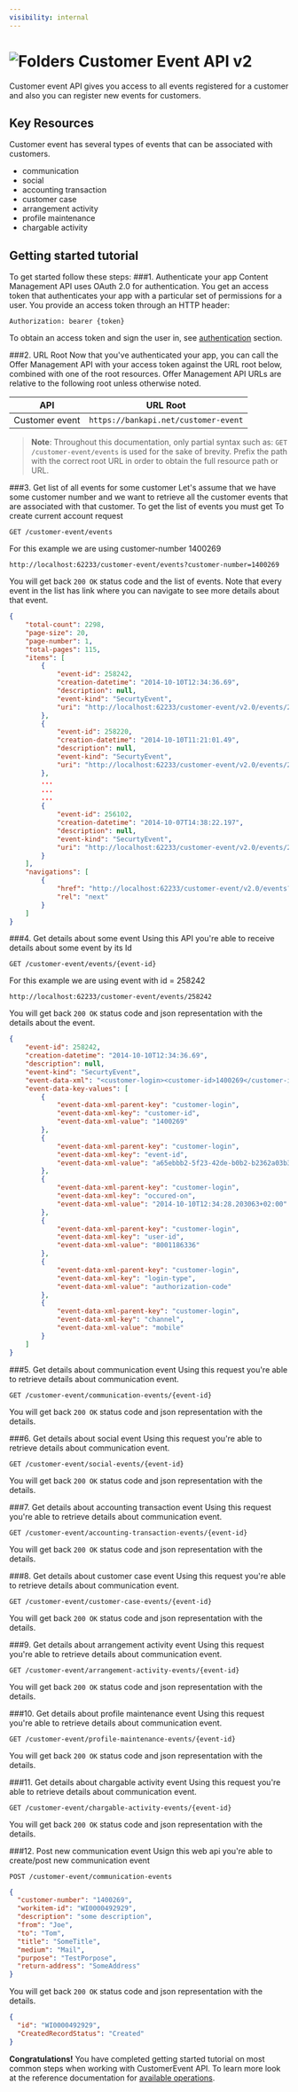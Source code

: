 ```yaml
---
visibility: internal
---
```


![Folders](http://cdn.flaticon.com/png/64/98/98193.png)
Customer Event API v2
=========================
Customer event API gives you access to all events registered for a customer and also you can register new events for customers.
   
Key Resources
-------------
Customer event has several types of events that can be associated with customers.  

- communication 
- social
- accounting transaction
- customer case
- arrangement activity
- profile maintenance
- chargable activity



Getting started tutorial
---------------
To get started follow these steps:
###1. Authenticate your app
Content Management API uses OAuth 2.0 for authentication. You get an access token that authenticates your app with a particular set of permissions for a user. You provide an access token through an HTTP header:
```
Authorization: bearer {token}
```
To obtain an access token and sign the user in, see [authentication]() section.

###2. URL Root
Now that you've authenticated your app, you can call the Offer Management API with your access token against the URL root below, combined with one of the root resources.  Offer Management API URLs are relative to the following root unless otherwise noted.

API | URL Root
--------|---------
Customer event | `https://bankapi.net/customer-event`


> **Note**: Throughout this documentation, only partial syntax such as: 
`GET /customer-event/events` is used for the sake of brevity. 
Prefix the path with the correct root URL in order to obtain the full resource path or URL.


###3. Get list of all events for some customer
Let's assume that we have some customer number and we want to retrieve all the customer events that are associated with that customer.
To get the list of events you must get To create current account request 

```
GET /customer-event/events
```

For this example we are using customer-number 1400269

```
http://localhost:62233/customer-event/events?customer-number=1400269
```


You will get back `200 OK` status code and the list of events. Note that every event in the list has link where you can navigate to see more details about that event.

```json
{
    "total-count": 2298,
    "page-size": 20,
    "page-number": 1,
    "total-pages": 115,
    "items": [
        {
            "event-id": 258242,
            "creation-datetime": "2014-10-10T12:34:36.69",
            "description": null,
            "event-kind": "SecurtyEvent",
            "uri": "http://localhost:62233/customer-event/v2.0/events/258242"
        },
        {
            "event-id": 258220,
            "creation-datetime": "2014-10-10T11:21:01.49",
            "description": null,
            "event-kind": "SecurtyEvent",
            "uri": "http://localhost:62233/customer-event/v2.0/events/258220"
        },
        ...
		...
		...
        {
            "event-id": 256102,
            "creation-datetime": "2014-10-07T14:38:22.197",
            "description": null,
            "event-kind": "SecurtyEvent",
            "uri": "http://localhost:62233/customer-event/v2.0/events/256102"
        }
    ],
    "navigations": [
        {
            "href": "http://localhost:62233/customer-event/v2.0/events?page-size=20&page-number=2&customer-number=1400269",
            "rel": "next"
        }
    ]
}
```


###4. Get details about some event
Using this API you're able to receive details about some event by its Id

```
GET /customer-event/events/{event-id}
```

For this example we are using event with id = 258242

```
http://localhost:62233/customer-event/events/258242
```


You will get back `200 OK` status code and json representation with the details about the event.

```json
{
    "event-id": 258242,
    "creation-datetime": "2014-10-10T12:34:36.69",
    "description": null,
    "event-kind": "SecurtyEvent",
    "event-data-xml": "<customer-login><customer-id>1400269</customer-id><event-id>a65ebbb2-5f23-42de-b0b2-b2362a03b392</event-id><occured-on>2014-10-10T12:34:28.203063+02:00</occured-on><user-id>8001186336</user-id><login-type>authorization-code</login-type><channel>mobile</channel></customer-login>",
    "event-data-key-values": [
        {
            "event-data-xml-parent-key": "customer-login",
            "event-data-xml-key": "customer-id",
            "event-data-xml-value": "1400269"
        },
        {
            "event-data-xml-parent-key": "customer-login",
            "event-data-xml-key": "event-id",
            "event-data-xml-value": "a65ebbb2-5f23-42de-b0b2-b2362a03b392"
        },
        {
            "event-data-xml-parent-key": "customer-login",
            "event-data-xml-key": "occured-on",
            "event-data-xml-value": "2014-10-10T12:34:28.203063+02:00"
        },
        {
            "event-data-xml-parent-key": "customer-login",
            "event-data-xml-key": "user-id",
            "event-data-xml-value": "8001186336"
        },
        {
            "event-data-xml-parent-key": "customer-login",
            "event-data-xml-key": "login-type",
            "event-data-xml-value": "authorization-code"
        },
        {
            "event-data-xml-parent-key": "customer-login",
            "event-data-xml-key": "channel",
            "event-data-xml-value": "mobile"
        }
    ]
}
```
###5. Get details about communication event
Using this request you're able to retrieve details about communication event.

```
GET /customer-event/communication-events/{event-id}
```

You will get back  `200 OK` status code and json representation with the details. 

###6. Get details about social event
Using this request you're able to retrieve details about communication event.

```
GET /customer-event/social-events/{event-id}
```

You will get back  `200 OK` status code and json representation with the details.

###7. Get details about accounting transaction event
Using this request you're able to retrieve details about communication event.

```
GET /customer-event/accounting-transaction-events/{event-id}
```

You will get back  `200 OK` status code and json representation with the details.

###8. Get details about customer case event
Using this request you're able to retrieve details about communication event.

```
GET /customer-event/customer-case-events/{event-id}
```

You will get back  `200 OK` status code and json representation with the details.


###9. Get details about arrangement activity event
Using this request you're able to retrieve details about communication event.

```
GET /customer-event/arrangement-activity-events/{event-id}
```

You will get back  `200 OK` status code and json representation with the details.

###10. Get details about profile maintenance event
Using this request you're able to retrieve details about communication event.

```
GET /customer-event/profile-maintenance-events/{event-id}
```

You will get back  `200 OK` status code and json representation with the details.


###11. Get details about chargable activity event
Using this request you're able to retrieve details about communication event.

```
GET /customer-event/chargable-activity-events/{event-id}
```

You will get back  `200 OK` status code and json representation with the details.

###12. Post new communication event
Usign this web api you're able to create/post new communication event

```
POST /customer-event/communication-events
```

```json
{
  "customer-number": "1400269",
  "workitem-id": "WI0000492929", 
  "description": "some description",
  "from": "Joe",
  "to": "Tom",
  "title": "SomeTitle",
  "medium": "Mail",
  "purpose": "TestPorpose",
  "return-address": "SomeAddress"
}
```

You will get back  `200 OK` status code and json representation with the details.

```json
{
  "id": "WI0000492929",
  "CreatedRecordStatus": "Created"
}
```

**Congratulations!** You have completed getting started tutorial on most common steps when working with CustomerEvent API. To learn more look at the reference documentation for [available operations](swagger-ui).
